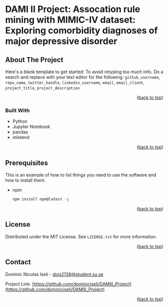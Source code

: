 <!-- ABOUT THE PROJECT -->
# DAMI II Project: Assocation rule mining with MIMIC-IV dataset: Exploring comorbidity diagnoses of major depressive disorder 

## About The Project

Here's a blank template to get started: To avoid retyping too much info. Do a search and replace with your text editor for the following: `github_username`, `repo_name`, `twitter_handle`, `linkedin_username`, `email`, `email_client`, `project_title`, `project_description`

<p align="right">(<a href="#top">back to top</a>)</p>



### Built With

* Python
* Jupyter Notebook
* pandas
* mlxtend

<p align="right">(<a href="#top">back to top</a>)</p>



## Prerequisites

This is an example of how to list things you need to use the software and how to install them.
* npm
  ```sh
  npm install npm@latest -g
  ```

<p align="right">(<a href="#top">back to top</a>)</p>



<!-- LICENSE -->
## License

Distributed under the MIT License. See `LICENSE.txt` for more information.

<p align="right">(<a href="#top">back to top</a>)</p>



<!-- CONTACT -->
## Contact

Dominic Nicolas Iseli - dois2136@student.su.se

Project Link: [https://github.com/dominiciseli/DAMIII_Project](https://github.com/dominiciseli/DAMIII_Project)

<p align="right">(<a href="#top">back to top</a>)</p>
